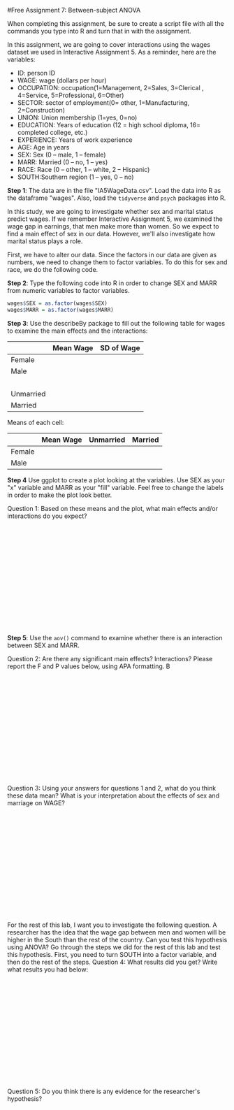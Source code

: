 
#Free Assignment 7: Between-subject ANOVA

When completing this assignment, be sure to create a script file with all the commands you type into R and turn that in with the assignment.

In this assignment, we are going to cover interactions using the wages dataset we used in Interactive Assignment 5. As a reminder, here are the variables:

* ID: person ID
* WAGE: wage (dollars per hour)
* OCCUPATION: occupation(1=Management,   2=Sales, 3=Clerical , 4=Service, 5=Professional, 6=Other)
* SECTOR: sector of employment(0= other, 1=Manufacturing, 2=Construction)
* UNION: Union membership (1=yes, 0=no)
* EDUCATION: Years of education (12 = high school diploma, 16= completed college, etc.)
* EXPERIENCE: Years of work experience
* AGE: Age in years
* SEX: Sex (0 – male, 1 – female)
* MARR: Married (0 – no, 1 – yes)
* RACE: Race (0 – other, 1 – white, 2 – Hispanic)
* SOUTH:Southern region (1 – yes, 0 – no)

**Step 1**: The data are in the file "IA5WageData.csv". Load the data into R as the dataframe "wages". Also, load the `tidyverse` and `psych` packages into R.



In this study, we are going to investigate whether sex and marital status predict wages. If we remember Interactive Assignment 5, we examined the wage gap in earnings, that men make more than women. So we expect to find a main effect of sex in our data. However, we'll also investigate how marital status plays a role.

First, we have to alter our data. Since the factors in our data are given as numbers, we need to change them to factor variables. To do this for sex and race, we do the following code.

**Step 2**: Type the following code into R in order to change SEX and MARR from numeric variables to factor variables.


```r
wages$SEX = as.factor(wages$SEX)
wages$MARR = as.factor(wages$MARR)
```

**Step 3**: Use the describeBy package to fill out the following table for wages to examine the main effects and the interactions:

||Mean Wage|SD of Wage|
|:---|:-------------|:-|
|Female|||
|Male|||
|&nbsp;|||
|Unmarried|||
|Married|||

Means of each cell:

||Mean Wage|Unmarried|Married|
|:---|:-------------|:-|:-|
|Female||||
|Male||||


**Step 4** Use ggplot to create a plot looking at the variables. Use SEX as your "x" variable and MARR as your "fill" variable. Feel free to change the labels in order to make the plot look better.




Question 1: Based on these means and the plot, what main effects and/or interactions do you expect?


&nbsp;

&nbsp;

&nbsp;

&nbsp;

&nbsp;

&nbsp;

&nbsp;

&nbsp;

**Step 5**: Use the `aov()` command to examine whether there is an interaction between SEX and MARR. 

Question 2: Are there any significant main effects? Interactions? Please report the F and P values below, using APA formatting. B

&nbsp;

&nbsp;

&nbsp;

&nbsp;

&nbsp;

&nbsp;

&nbsp;

&nbsp;

Question 3: Using your answers for questions 1 and 2, what do you think these data mean? What is your interpretation about the effects of sex and marriage on WAGE?

&nbsp;

&nbsp;

&nbsp;

&nbsp;

&nbsp;

&nbsp;

&nbsp;

&nbsp;


For the rest of this lab, I want you to investigate the following question. A researcher has the idea that the wage gap between men and women will be higher in the South than the rest of the country. Can you test this hypothesis using ANOVA? Go through the steps we did for the rest of this lab and test this hypothesis. First, you need to turn SOUTH into a factor variable, and then do the rest of the steps. 
Question 4: What results did you get? Write what results you had below:


&nbsp;

&nbsp;

&nbsp;

&nbsp;

&nbsp;

&nbsp;

&nbsp;

&nbsp;



Question 5: Do you think there is any evidence for the researcher's hypothesis?


&nbsp;

&nbsp;

&nbsp;

&nbsp;

&nbsp;

&nbsp;

&nbsp;

&nbsp;

